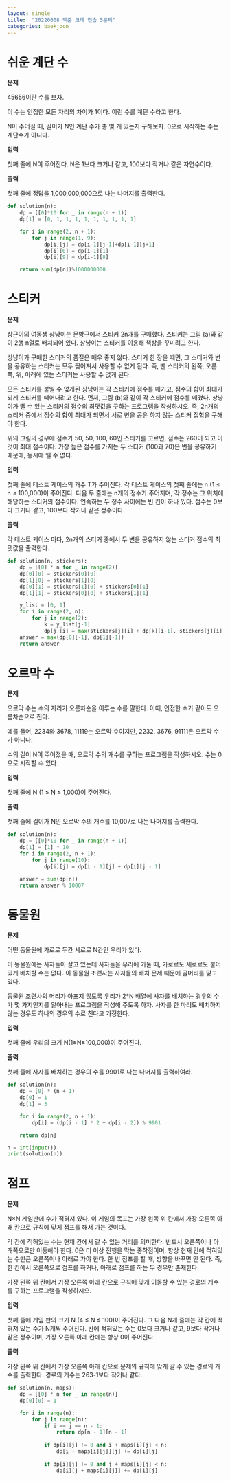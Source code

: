```yaml
---
layout: single
title:  "20220608 백준 코테 연습 5문제"
categories: baekjoon
---
```


# 쉬운 계단 수
**문제**

45656이란 수를 보자.

이 수는 인접한 모든 자리의 차이가 1이다. 이런 수를 계단 수라고 한다.

N이 주어질 때, 길이가 N인 계단 수가 총 몇 개 있는지 구해보자. 0으로 시작하는 수는 계단수가 아니다.

**입력**

첫째 줄에 N이 주어진다. N은 1보다 크거나 같고, 100보다 작거나 같은 자연수이다.

**출력**

첫째 줄에 정답을 1,000,000,000으로 나눈 나머지를 출력한다.


```python
def solution(n):
    dp = [[0]*10 for _ in range(n + 1)]
    dp[1] = [0, 1, 1, 1, 1, 1, 1, 1, 1, 1]

    for i in range(2, n + 1):
        for j in range(1, 9):
            dp[i][j] = dp[i-1][j-1]+dp[i-1][j+1]
            dp[i][0] = dp[i-1][1]
            dp[i][9] = dp[i-1][8]

    return sum(dp[n])%1000000000
```

# 스티커

**문제**

상근이의 여동생 상냥이는 문방구에서 스티커 2n개를 구매했다. 스티커는 그림 (a)와 같이 2행 n열로 배치되어 있다. 상냥이는 스티커를 이용해 책상을 꾸미려고 한다.

상냥이가 구매한 스티커의 품질은 매우 좋지 않다. 스티커 한 장을 떼면, 그 스티커와 변을 공유하는 스티커는 모두 찢어져서 사용할 수 없게 된다. 즉, 뗀 스티커의 왼쪽, 오른쪽, 위, 아래에 있는 스티커는 사용할 수 없게 된다.

모든 스티커를 붙일 수 없게된 상냥이는 각 스티커에 점수를 매기고, 점수의 합이 최대가 되게 스티커를 떼어내려고 한다. 먼저, 그림 (b)와 같이 각 스티커에 점수를 매겼다. 상냥이가 뗄 수 있는 스티커의 점수의 최댓값을 구하는 프로그램을 작성하시오. 즉, 2n개의 스티커 중에서 점수의 합이 최대가 되면서 서로 변을 공유 하지 않는 스티커 집합을 구해야 한다.

위의 그림의 경우에 점수가 50, 50, 100, 60인 스티커를 고르면, 점수는 260이 되고 이 것이 최대 점수이다. 가장 높은 점수를 가지는 두 스티커 (100과 70)은 변을 공유하기 때문에, 동시에 뗄 수 없다.

**입력**

첫째 줄에 테스트 케이스의 개수 T가 주어진다. 각 테스트 케이스의 첫째 줄에는 n (1 ≤ n ≤ 100,000)이 주어진다. 다음 두 줄에는 n개의 정수가 주어지며, 각 정수는 그 위치에 해당하는 스티커의 점수이다. 연속하는 두 정수 사이에는 빈 칸이 하나 있다. 점수는 0보다 크거나 같고, 100보다 작거나 같은 정수이다. 

**출력**

각 테스트 케이스 마다, 2n개의 스티커 중에서 두 변을 공유하지 않는 스티커 점수의 최댓값을 출력한다.


```python
def solution(n, stickers):
    dp = [[0] * n for _ in range(2)]
    dp[0][0] = stickers[0][0]
    dp[1][0] = stickers[1][0]
    dp[0][1] = stickers[1][0] + stickers[0][1]
    dp[1][1] = stickers[0][0] + stickers[1][1]

    y_list = [0, 1]
    for i in range(2, n):
        for j in range(2):
            k = y_list[j-1]
            dp[j][i] = max(stickers[j][i] + dp[k][i-1], stickers[j][i] + dp[k][i-2])
    answer = max(dp[0][-1], dp[1][-1])
    return answer
```

# 오르막 수
**문제**

오르막 수는 수의 자리가 오름차순을 이루는 수를 말한다. 이때, 인접한 수가 같아도 오름차순으로 친다.

예를 들어, 2234와 3678, 11119는 오르막 수이지만, 2232, 3676, 91111은 오르막 수가 아니다.

수의 길이 N이 주어졌을 때, 오르막 수의 개수를 구하는 프로그램을 작성하시오. 수는 0으로 시작할 수 있다.

**입력**

첫째 줄에 N (1 ≤ N ≤ 1,000)이 주어진다.

**출력**

첫째 줄에 길이가 N인 오르막 수의 개수를 10,007로 나눈 나머지를 출력한다.


```python
def solution(n):
    dp = [[0]*10 for _ in range(n + 1)]
    dp[1] = [1] * 10
    for i in range(2, n + 1):
        for j in range(10):
            dp[i][j] = dp[i - 1][j] + dp[i][j - 1]

    answer = sum(dp[n])
    return answer % 10007
```

# 동물원
**문제**

어떤 동물원에 가로로 두칸 세로로 N칸인 우리가 있다.

이 동물원에는 사자들이 살고 있는데 사자들을 우리에 가둘 때, 가로로도 세로로도 붙어 있게 배치할 수는 없다. 이 동물원 조련사는 사자들의 배치 문제 때문에 골머리를 앓고 있다.

동물원 조련사의 머리가 아프지 않도록 우리가 2*N 배열에 사자를 배치하는 경우의 수가 몇 가지인지를 알아내는 프로그램을 작성해 주도록 하자. 사자를 한 마리도 배치하지 않는 경우도 하나의 경우의 수로 친다고 가정한다.

**입력**

첫째 줄에 우리의 크기 N(1≤N≤100,000)이 주어진다.

**출력**

첫째 줄에 사자를 배치하는 경우의 수를 9901로 나눈 나머지를 출력하여라.


```python
def solution(n):
    dp = [0] * (n + 1)
    dp[0] = 1
    dp[1] = 3

    for i in range(2, n + 1):
        dp[i] = (dp[i - 1] * 2 + dp[i - 2]) % 9901

    return dp[n]

n = int(input())
print(solution(n))
```

# 점프

**문제**

N×N 게임판에 수가 적혀져 있다. 이 게임의 목표는 가장 왼쪽 위 칸에서 가장 오른쪽 아래 칸으로 규칙에 맞게 점프를 해서 가는 것이다.

각 칸에 적혀있는 수는 현재 칸에서 갈 수 있는 거리를 의미한다. 반드시 오른쪽이나 아래쪽으로만 이동해야 한다. 0은 더 이상 진행을 막는 종착점이며, 항상 현재 칸에 적혀있는 수만큼 오른쪽이나 아래로 가야 한다. 한 번 점프를 할 때, 방향을 바꾸면 안 된다. 즉, 한 칸에서 오른쪽으로 점프를 하거나, 아래로 점프를 하는 두 경우만 존재한다.

가장 왼쪽 위 칸에서 가장 오른쪽 아래 칸으로 규칙에 맞게 이동할 수 있는 경로의 개수를 구하는 프로그램을 작성하시오.

**입력**

첫째 줄에 게임 판의 크기 N (4 ≤ N ≤ 100)이 주어진다. 그 다음 N개 줄에는 각 칸에 적혀져 있는 수가 N개씩 주어진다. 칸에 적혀있는 수는 0보다 크거나 같고, 9보다 작거나 같은 정수이며, 가장 오른쪽 아래 칸에는 항상 0이 주어진다.

**출력**

가장 왼쪽 위 칸에서 가장 오른쪽 아래 칸으로 문제의 규칙에 맞게 갈 수 있는 경로의 개수를 출력한다. 경로의 개수는 263-1보다 작거나 같다.


```python
def solution(n, maps):
    dp = [[0] * n for _ in range(n)]
    dp[0][0] = 1

    for i in range(n):
        for j in range(n):
            if i == j == n - 1:
                return dp[n - 1][n - 1]
            
            if dp[i][j] != 0 and i + maps[i][j] < n:
                dp[i + maps[i][j]][j] += dp[i][j]
                
            if dp[i][j] != 0 and j + maps[i][j] < n:
                dp[i][j + maps[i][j]] += dp[i][j]
```
